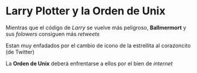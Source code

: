 # Larry Plotter y la Orden de Unix

Mientras que el código de *Larry* se vuelve más peligroso, **Ballmermort** y sus *folowers* consiguen más *retweets*

Estan muy enfadados por el cambio de icono de la estrellita al corazoncito (de Twitter)

La **Orden de Unix** deberá enfrentarse a ellos por el bien de *internet*

